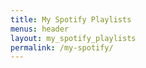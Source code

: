 ```yaml
---
title: My Spotify Playlists
menus: header
layout: my_spotify_playlists
permalink: /my-spotify/
---
```

